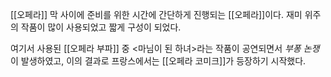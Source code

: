 [[오페라]] 막 사이에 준비를 위한 시간에 간단하게 진행되는 [[오페라]]이다. 재미 위주의 작품이 많이 사용되었고 짧게 구성이 되었다. 

여기서 사용된 [[오페라 부파]] 중 <마님이 된 하녀>라는 작품이 공연되면서 *부퐁 논쟁*이 발생하였고, 이의 결과로 프랑스에서는 [[오페라 코미크]]가 등장하기 시작했다. 